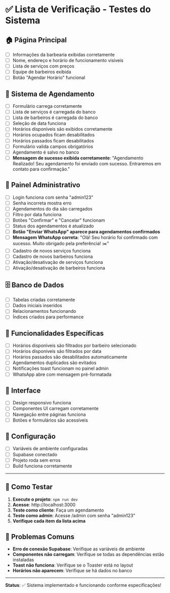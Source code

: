 # ✅ Lista de Verificação - Testes do Sistema

## 🏠 Página Principal
- [ ] Informações da barbearia exibidas corretamente
- [ ] Nome, endereço e horário de funcionamento visíveis
- [ ] Lista de serviços com preços
- [ ] Equipe de barbeiros exibida
- [ ] Botão "Agendar Horário" funcional

## 📅 Sistema de Agendamento
- [ ] Formulário carrega corretamente
- [ ] Lista de serviços é carregada do banco
- [ ] Lista de barbeiros é carregada do banco
- [ ] Seleção de data funciona
- [ ] Horários disponíveis são exibidos corretamente
- [ ] Horários ocupados ficam desabilitados
- [ ] Horários passados ficam desabilitados
- [ ] Formulário valida campos obrigatórios
- [ ] Agendamento é salvo no banco
- [ ] **Mensagem de sucesso exibida corretamente**: "Agendamento Realizado! Seu agendamento foi enviado com sucesso. Entraremos em contato para confirmação."

## 🔐 Painel Administrativo
- [ ] Login funciona com senha "admin123"
- [ ] Senha incorreta mostra erro
- [ ] Agendamentos do dia são carregados
- [ ] Filtro por data funciona
- [ ] Botões "Confirmar" e "Cancelar" funcionam
- [ ] Status dos agendamentos é atualizado
- [ ] **Botão "Enviar WhatsApp" aparece para agendamentos confirmados**
- [ ] **Mensagem WhatsApp correta**: "Olá! Seu horário foi confirmado com sucesso. Muito obrigado pela preferência! ✂️"
- [ ] Cadastro de novos serviços funciona
- [ ] Cadastro de novos barbeiros funciona
- [ ] Ativação/desativação de serviços funciona
- [ ] Ativação/desativação de barbeiros funciona

## 🗄️ Banco de Dados
- [ ] Tabelas criadas corretamente
- [ ] Dados iniciais inseridos
- [ ] Relacionamentos funcionando
- [ ] Índices criados para performance

## 📱 Funcionalidades Específicas
- [ ] Horários disponíveis são filtrados por barbeiro selecionado
- [ ] Horários disponíveis são filtrados por data
- [ ] Horários passados são desabilitados automaticamente
- [ ] Agendamentos duplicados são evitados
- [ ] Notificações toast funcionam no painel admin
- [ ] WhatsApp abre com mensagem pré-formatada

## 🎨 Interface
- [ ] Design responsivo funciona
- [ ] Componentes UI carregam corretamente
- [ ] Navegação entre páginas funciona
- [ ] Botões e formulários são acessíveis

## 🔧 Configuração
- [ ] Variáveis de ambiente configuradas
- [ ] Supabase conectado
- [ ] Projeto roda sem erros
- [ ] Build funciona corretamente

---

## 🚀 Como Testar

1. **Execute o projeto**: `npm run dev`
2. **Acesse**: http://localhost:3000
3. **Teste como cliente**: Faça um agendamento
4. **Teste como admin**: Acesse /admin com senha "admin123"
5. **Verifique cada item da lista acima**

## 🐛 Problemas Comuns

- **Erro de conexão Supabase**: Verifique as variáveis de ambiente
- **Componentes não carregam**: Verifique se todas as dependências estão instaladas
- **Toast não funciona**: Verifique se o Toaster está no layout
- **Horários não aparecem**: Verifique se há dados no banco

---

**Status**: ✅ Sistema implementado e funcionando conforme especificações! 